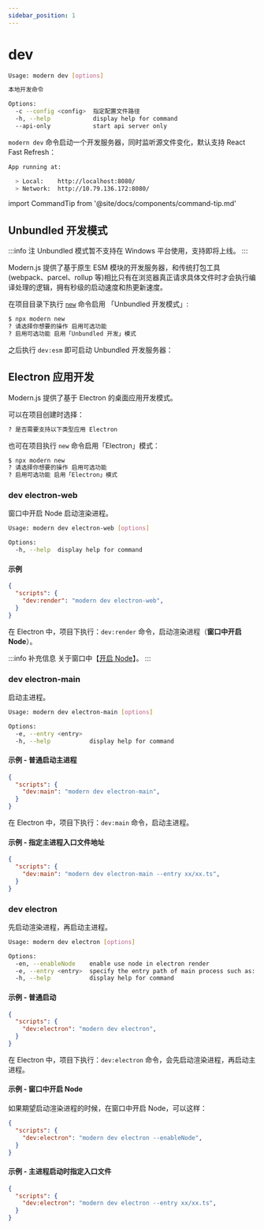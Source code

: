 ```yaml
---
sidebar_position: 1
---
```


# dev

```bash
Usage: modern dev [options]

本地开发命令

Options:
  -c --config <config>  指定配置文件路径
  -h, --help            display help for command
  --api-only            start api server only
```

`modern dev` 命令启动一个开发服务器，同时监听源文件变化，默认支持 React Fast Refresh：

```bash
App running at:

  > Local:    http://localhost:8080/
  > Network:  http://10.79.136.172:8080/
```

import CommandTip from '@site/docs/components/command-tip.md'

<CommandTip />

## Unbundled 开发模式

:::info 注
Unbundled 模式暂不支持在 Windows 平台使用，支持即将上线。
:::

Modern.js 提供了基于原生 ESM 模块的开发服务器，和传统打包工具(webpack、parcel、rollup 等)相比只有在浏览器真正请求具体文件时才会执行编译处理的逻辑，拥有秒级的启动速度和热更新速度。

在项目目录下执行 [`new`](/docs/apis/commands/mwa/new) 命令启用 「Unbundled 开发模式」:

```bash
$ npx modern new
? 请选择你想要的操作 启用可选功能
? 启用可选功能 启用「Unbundled 开发」模式
```

之后执行 `dev:esm` 即可启动 Unbundled 开发服务器：

## Electron 应用开发

Modern.js 提供了基于 Electron 的桌面应用开发模式。

可以在项目创建时选择：

```bash
? 是否需要支持以下类型应用 Electron
```

也可在项目执行 `new` 命令启用「Electron」模式：

```bash
$ npx modern new
? 请选择你想要的操作 启用可选功能
? 启用可选功能 启用「Electron」模式
```

### dev electron-web

窗口中开启 Node 启动渲染进程。

```bash
Usage: modern dev electron-web [options]

Options:
  -h, --help  display help for command
```

#### 示例

```json
{
  "scripts": {
    "dev:render": "modern dev electron-web",
  }
}
```

在 Electron 中，项目下执行：`dev:render` 命令，启动渲染进程（**窗口中开启 Node**）。

:::info 补充信息
关于窗口中【[开启 Node](/docs/guides/features/electron/develop#窗口中开启-node)】。
:::

### dev electron-main

启动主进程。

```bash
Usage: modern dev electron-main [options]

Options:
  -e, --entry <entry>
  -h, --help           display help for command
```

#### 示例 - 普通启动主进程

```json
{
  "scripts": {
    "dev:main": "modern dev electron-main",
  }
}
```

在 Electron 中，项目下执行：`dev:main` 命令，启动主进程。


#### 示例 - 指定主进程入口文件地址


```json
{
  "scripts": {
    "dev:main": "modern dev electron-main --entry xx/xx.ts",
  }
}
```


### dev electron

先启动渲染进程，再启动主进程。

```bash
Usage: modern dev electron [options]

Options:
  -en, --enableNode    enable use node in electron render
  -e, --entry <entry>  specify the entry path of main process such as: xx/xx.ts(js)
  -h, --help           display help for command
```

#### 示例 - 普通启动

```json
{
  "scripts": {
    "dev:electron": "modern dev electron",
  }
}
```

在 Electron 中，项目下执行：`dev:electron` 命令，会先启动渲染进程，再启动主进程。

#### 示例 - 窗口中开启 Node

如果期望启动渲染进程的时候，在窗口中开启 Node，可以这样：

```json
{
  "scripts": {
    "dev:electron": "modern dev electron --enableNode",
  }
}
```

#### 示例 - 主进程启动时指定入口文件

```json
{
  "scripts": {
    "dev:electron": "modern dev electron --entry xx/xx.ts",
  }
}
```

